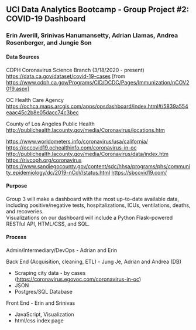 ## UCI Data Analytics Bootcamp - Group Project #2: COVID-19 Dashboard
### Erin Averill, Srinivas Hanumansetty, Adrian Llamas, Andrea Rosenberger, and Jungie Son

#### Data Sources
CDPH Coronavirus Science Branch (3/18/2020 - present)
https://data.ca.gov/dataset/covid-19-cases
[from https://www.cdph.ca.gov/Programs/CID/DCDC/Pages/Immunization/nCOV2019.aspx]

OC Health Care Agency
https://ochca.maps.arcgis.com/apps/opsdashboard/index.html#/5839a554eaac45c2b8e05dacc74c3bec

County of Los Angeles Public Health
http://publichealth.lacounty.gov/media/Coronavirus/locations.htm

https://www.worldometers.info/coronavirus/usa/california/
https://occovid19.ochealthinfo.com/coronavirus-in-oc
http://publichealth.lacounty.gov/media/Coronavirus/data/index.htm
https://rivcoph.org/coronavirus
https://www.sandiegocounty.gov/content/sdc/hhsa/programs/phs/community_epidemiology/dc/2019-nCoV/status.html
https://sbcovid19.com/

#### Purpose
Group 3 will make a dashboard with the most up-to-date available data, including positive/negative tests, hospitalizations, ICUs, ventilations, deaths, and recoveries.  
Visualizations on our dashboard will include a Python Flask–powered RESTful API, HTML/CSS, and SQL.

#### Process
Admin/Intermediary/DevOps - Adrian and Erin

Back End (Acquisition, cleaning, ETL) - Jung Je, Adrian and Andrea (DB)
  - Scraping city data - by cases (https://coronavirus.egovoc.com/coronavirus-in-oc)
  - JSON
  - Postgres/SQL Database 
  
Front End - Erin and Srinivas
  - JavaScript, Visualization
  - html/css index page

